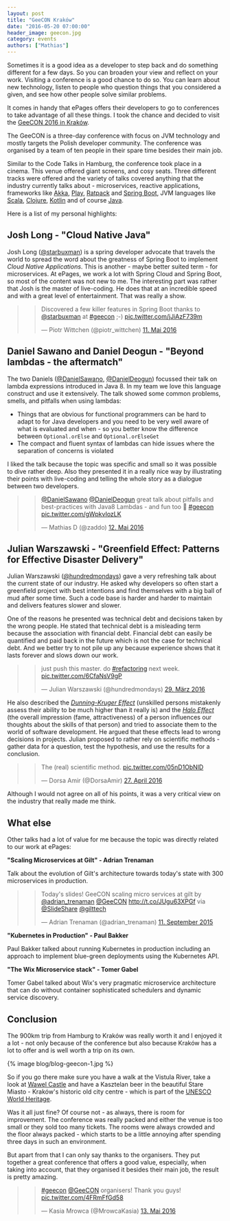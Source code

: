 ```yaml
---
layout: post
title: "GeeCON Kraków"
date: "2016-05-20 07:00:00"
header_image: geecon.jpg
category: events
authors: ["Mathias"]
---
```


Sometimes it is a good idea as a developer to step back and do something different for a few days.
So you can broaden your view and reflect on your work.
Visiting a conference is a good chance to do so.
You can learn about new technology, listen to people who question things that you considered a given, and see how other people solve similar problems.

It comes in handy that ePages offers their developers to go to conferences to take advantage of all these things.
I took the chance and decided to visit the [GeeCON 2016 in Kraków](http://2016.geecon.org/).

The GeeCON is a three-day conference with focus on JVM technology and mostly targets the Polish developer community.
The conference was organised by a team of ten people in their spare time besides their main job.

Similar to the Code Talks in Hamburg, the conference took place in a cinema. This venue offered giant screens, and cosy seats.
Three different tracks were offered and the variety of talks covered anything that the industry currently talks about - microservices, reactive applications, frameworks like [Akka](http://akka.io/), [Play](https://playframework.com/), [Ratpack](https://ratpack.io/) and [Spring Boot](http://projects.spring.io/spring-boot/), JVM languages like [Scala](http://www.scala-lang.org/), [Clojure](https://clojure.org/), [Kotlin](https://kotlinlang.org/) and of course [Java](https://www.oracle.com/de/java/index.html).

Here is a list of my personal highlights:

## Josh Long - "Cloud Native Java"

Josh Long ([@starbuxman](https://twitter.com/starbuxman)) is a spring developer advocate that travels the world to spread the word about the greatness of Spring Boot to implement *Cloud Native Applications*.
This is another - maybe better suited term - for microservices.
At ePages, we work a lot with Spring Cloud and Spring Boot, so most of the content was not new to me.
The interesting part was rather that Josh is the master of live-coding.
He does that at an incredible speed and with a great level of entertainment.
That was really a show.

> <blockquote class="twitter-tweet" data-lang="de"><p lang="en" dir="ltr">Discovered a few killer features in Spring Boot thanks to <a href="https://twitter.com/starbuxman">@starbuxman</a> at <a href="https://twitter.com/hashtag/geecon?src=hash">#geecon</a> ;-) <a href="https://t.co/jJiAzF739m">pic.twitter.com/jJiAzF739m</a></p>&mdash; Piotr Wittchen (@piotr_wittchen) <a href="https://twitter.com/piotr_wittchen/status/730421205967228929">11. Mai 2016</a></blockquote>
<script async src="//platform.twitter.com/widgets.js" charset="utf-8"></script>

## Daniel Sawano and Daniel Deogun - "Beyond lambdas - the aftermatch"

The two Daniels ([@DanielSawano](https://twitter.com/DanielSawano), [@DanielDeogun](https://twitter.com/DanielDeogun)) focussed their talk on lambda expressions introduced in Java 8.
In my team we love this language construct and use it extensively.
The talk showed some common problems, smells, and pitfalls when using lambdas:

- Things that are obvious for functional programmers can be hard to adapt to for Java developers and you need to be very well aware of what is evaluated and when - so you better know the difference between `Optional.orElse` and `Optional.orElseGet`
- The compact and fluent syntax of lambdas can hide issues where the separation of concerns is violated

I liked the talk because the topic was specific and small so it was possible to dive rather deep.
Also they presented it in a really nice way by illustrating their points with live-coding and telling the whole story as a dialogue between two developers.

> <blockquote class="twitter-tweet" data-lang="de"><p lang="en" dir="ltr"><a href="https://twitter.com/DanielSawano">@DanielSawano</a> <a href="https://twitter.com/DanielDeogun">@DanielDeogun</a> great talk about pitfalls and best-practices with Java8 Lambdas - and fun too 💯 <a href="https://twitter.com/hashtag/geecon?src=hash">#geecon</a> <a href="https://t.co/gWpkvIozLK">pic.twitter.com/gWpkvIozLK</a></p>&mdash; Mathias D (@zaddo) <a href="https://twitter.com/zaddo/status/730666445688979456">12. Mai 2016</a></blockquote>
<script async src="//platform.twitter.com/widgets.js" charset="utf-8"></script>

## Julian Warszawski - "Greenfield Effect: Patterns for Effective Disaster Delivery"

Julian Warszawski ([@hundredmondays](https://twitter.com/hundredmondays)) gave a very refreshing talk about the current state of our industry.
He asked why developers so often start a greenfield project with best intentions and find themselves with a big ball of mud after some time.
Such a code base is harder and harder to maintain and delivers features slower and slower.

One of the reasons he presented was technical debt and decisions taken by the wrong people.
He stated that technical debt is a misleading term because the association with financial debt.
Financial debt can easily be quantified and paid back in the future which is not the case for technical debt.
And we better try to not pile up any because experience shows that it lasts forever and slows down our work.

> <blockquote class="twitter-tweet" data-lang="de"><p lang="en" dir="ltr">just push this master. do <a href="https://twitter.com/hashtag/refactoring?src=hash">#refactoring</a> next week. <a href="https://t.co/6CfaNsV9gP">pic.twitter.com/6CfaNsV9gP</a></p>&mdash; Julian Warszawski (@hundredmondays) <a href="https://twitter.com/hundredmondays/status/714920417215918084">29. März 2016</a></blockquote>
  <script async src="//platform.twitter.com/widgets.js" charset="utf-8"></script>

He also described the [*Dunning-Kruger Effect*](https://en.wikipedia.org/wiki/Dunning%E2%80%93Kruger_effect) (unskilled persons mistakenly assess their ability to be much higher than it really is) and the [*Halo Effect*](https://en.wikipedia.org/wiki/Halo_effect) (the overall impression (fame, attractiveness) of a person influences our thoughts about the skills of that person) and tried to associate them to the world of software development.
He argued that these effects lead to wrong decisions in projects.
Julian proposed to rather rely on scientific methods - gather data for a question, test the hypothesis, and use the results for a conclusion.

> <blockquote class="twitter-tweet" data-lang="de"><p lang="en" dir="ltr">The (real) scientific method. <a href="https://t.co/05nD1ObNlD">pic.twitter.com/05nD1ObNlD</a></p>&mdash; Dorsa Amir (@DorsaAmir) <a href="https://twitter.com/DorsaAmir/status/725130523694256128">27. April 2016</a></blockquote>
<script async src="//platform.twitter.com/widgets.js" charset="utf-8"></script>

Although I would not agree on all of his points, it was a very critical view on the industry that really made me think.

## What else

Other talks had a lot of value for me because the topic was directly related to our work at ePages:

 **"Scaling Microservices at Gilt" - Adrian Trenaman**

 Talk about the evolution of Gilt's architecture towards today's state with 300 microservices in production.

 > <blockquote class="twitter-tweet" data-cards="hidden" data-lang="de"><p lang="en" dir="ltr">Today&#39;s slides! GeeCON scaling micro services at gilt by <a href="https://twitter.com/adrian_trenaman">@adrian_trenaman</a> <a href="https://twitter.com/GeeCON">@GeeCON</a> <a href="http://t.co/JUgu63XPGf">http://t.co/JUgu63XPGf</a> via <a href="https://twitter.com/SlideShare">@SlideShare</a> <a href="https://twitter.com/gilttech">@gilttech</a></p>&mdash; Adrian Trenaman (@adrian_trenaman) <a href="https://twitter.com/adrian_trenaman/status/642320016831041536">11. September 2015</a></blockquote>
<script async src="//platform.twitter.com/widgets.js" charset="utf-8"></script>

 **"Kubernetes in Production" - Paul Bakker**

Paul Bakker talked about running Kubernetes in production including an approach to implement blue-green deployments using the Kubernetes API.

**"The Wix Microservice stack" - Tomer Gabel**

Tomer Gabel talked about Wix's very pragmatic microservice architecture that can do without container sophisticated schedulers and dynamic service discovery.

## Conclusion

The 900km trip from Hamburg to Kraków was really worth it and I enjoyed it a lot - not only because of the conference but also because Kraków has a lot to offer and is well worth a trip on its own.

{% image blog/blog-geecon-1.jpg %}

So if you go there make sure you have a walk at the Vistula River, take a look at [Wawel Castle](http://www.wawel.krakow.pl/en/) and have a Kasztelan beer in the beautiful Stare Miasto - Kraków's historic old city centre - which is part of the [UNESCO World Heritage](http://whc.unesco.org/en/list/29).

Was it all just fine? Of course not - as always, there is room for improvement.
The conference was really packed and either the venue is too small or they sold too many tickets.
The rooms were always crowded and the floor always packed - which starts to be a little annoying after spending three days in such an environment.

But apart from that I can only say thanks to the organisers.
They put together a great conference that offers a good value, especially, when taking into account, that they organised it besides their main job, the result is pretty amazing.

> <blockquote class="twitter-tweet" data-lang="de"><p lang="en" dir="ltr"><a href="https://twitter.com/hashtag/geecon?src=hash">#geecon</a> <a href="https://twitter.com/GeeCON">@GeeCON</a> organisers! Thank you guys! <a href="https://t.co/4FRmFfGd58">pic.twitter.com/4FRmFfGd58</a></p>&mdash; Kasia Mrowca (@MrowcaKasia) <a href="https://twitter.com/MrowcaKasia/status/731125222758354944">13. Mai 2016</a></blockquote>
<script async src="//platform.twitter.com/widgets.js" charset="utf-8"></script>
